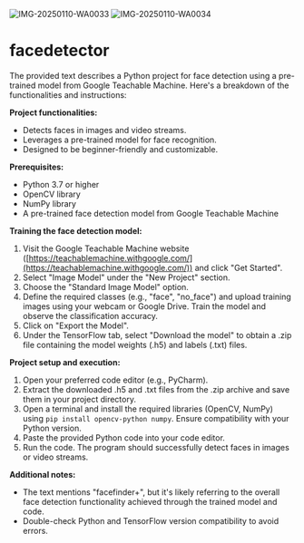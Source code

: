 ![IMG-20250110-WA0033](https://github.com/user-attachments/assets/006f8b96-3e7f-4a2c-8937-313259f60c1b)
![IMG-20250110-WA0034](https://github.com/user-attachments/assets/bebf5b73-4326-4d8a-9fb9-1cfd879d4ea5)
# facedetector
The provided text describes a Python project for face detection using a pre-trained model from Google Teachable Machine. Here's a breakdown of the functionalities and instructions:

**Project functionalities:**

* Detects faces in images and video streams.
* Leverages a pre-trained model for face recognition.
* Designed to be beginner-friendly and customizable.

**Prerequisites:**

* Python 3.7 or higher
* OpenCV library
* NumPy library
* A pre-trained face detection model from Google Teachable Machine

**Training the face detection model:**

1. Visit the Google Teachable Machine website ([https://teachablemachine.withgoogle.com/](https://teachablemachine.withgoogle.com/)) and click "Get Started".
2. Select "Image Model" under the "New Project" section.
3. Choose the "Standard Image Model" option.
4. Define the required classes (e.g., "face", "no_face") and upload training images using your webcam or Google Drive. Train the model and observe the classification accuracy.
5. Click on "Export the Model".
6. Under the TensorFlow tab, select "Download the model" to obtain a .zip file containing the model weights (.h5) and labels (.txt) files.

**Project setup and execution:**

1. Open your preferred code editor (e.g., PyCharm).
2. Extract the downloaded .h5 and .txt files from the .zip archive and save them in your project directory.
3. Open a terminal and install the required libraries (OpenCV, NumPy) using `pip install opencv-python numpy`. Ensure compatibility with your Python version.
4. Paste the provided Python code into your code editor.
5. Run the code. The program should successfully detect faces in images or video streams.

**Additional notes:**

* The text mentions "facefinder+", but it's likely referring to the overall face detection functionality achieved through the trained model and code.
* Double-check Python and TensorFlow version compatibility to avoid errors.


